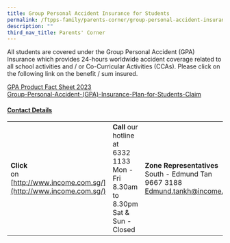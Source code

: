 ```yaml
---
title: Group Personal Accident Insurance for Students
permalink: /ftpps-family/parents-corner/group-personal-accident-insurance-for-students/
description: ""
third_nav_title: Parents' Corner
---
```

All students are covered under the Group Personal Accident (GPA) Insurance which provides 24-hours worldwide accident coverage related to all school activities and / or Co-Curricular Activities (CCAs). Please click on the following link on the benefit / sum insured.

[GPA Product Fact Sheet 2023](/files/Parents'%20Corner/GPA%20Product%20Fact%20Sheet%20(Year%202023).pdf)
<br>
[Group-Personal-Accident-(GPA)-Insurance-Plan-for-Students-Claim](/files/Group-Personal-Accident-(GPA)-Insurance-Plan-for-Students-Claim.pdf)

<h4><u> Contact Details </u></h4>

| | | | 
| --- | --- | --- |
| **Click** <br> on <br> [http://www.income.com.sg/](http://www.income.com.sg/) | **Call** our hotline at 6332 1133 <br> Mon - Fri <br> 8.30am to 8.30pm <br> Sat & Sun - Closed | **Zone Representatives** <br> South - Edmund Tan <br> 9667 3188 <br>[Edmund.tankh@income.com.sg](mailto:Edmund.tankh@income.com.sg) |